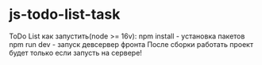 # js-todo-list-task
ToDo List
как запустить(node >= 16v):
npm install - установка пакетов
npm run dev - запуск девсервер фронта
После сборки работать проект будет только если запусть на сервере!
